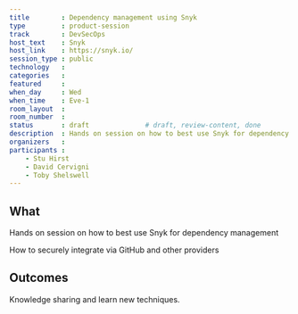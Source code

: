 ```yaml
---
title        : Dependency management using Snyk
type         : product-session
track        : DevSecOps
host_text    : Snyk
host_link    : https://snyk.io/
session_type : public
technology   :
categories   :
featured     :
when_day     : Wed
when_time    : Eve-1
room_layout  :
room_number  :
status       : draft              # draft, review-content, done
description  : Hands on session on how to best use Snyk for dependency management
organizers   :
participants :
    - Stu Hirst
    - David Cervigni
    - Toby Shelswell
---
```


## What

Hands on session on how to best use Snyk for dependency management

How to securely integrate via GitHub and other providers

## Outcomes

Knowledge sharing and learn new techniques.




